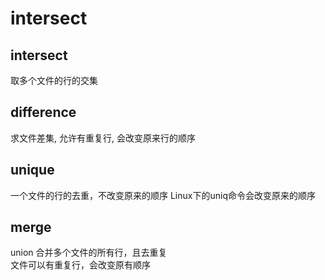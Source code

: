 # intersect

## intersect
取多个文件的行的交集

## difference
求文件差集, 允许有重复行, 会改变原来行的顺序

## unique
一个文件的行的去重，不改变原来的顺序
Linux下的uniq命令会改变原来的顺序

## merge
union 合并多个文件的所有行，且去重复  
文件可以有重复行，会改变原有顺序  

